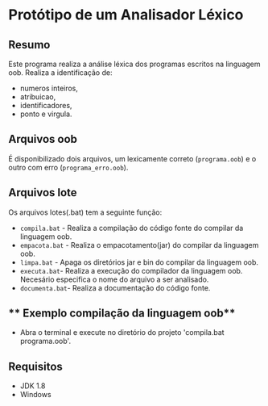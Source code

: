 # Protótipo de um Analisador Léxico

## **Resumo**
Este programa realiza a análise léxica dos programas escritos na linguagem oob. 
Realiza a identificação de:
 - numeros inteiros,
 - atribuicao,
 - identificadores,
 - ponto e virgula.

## **Arquivos oob**
É disponibilizado dois arquivos, um lexicamente correto (`programa.oob`) e o outro com erro (`programa_erro.oob`).

## **Arquivos lote**
Os arquivos lotes(.bat) tem a seguinte função:
- `compila.bat` - Realiza a compilação do código fonte do compilar da linguagem oob.
- `empacota.bat` - Realiza o empacotamento(jar) do compilar da linguagem oob.
- `limpa.bat` - Apaga os diretórios jar e bin do compilar da linguagem oob.
- `executa.bat`- Realiza a execução do compilador da linguagem oob. Necesário especifica o nome do arquivo a ser analisado.
- `documenta.bat`- Realiza a documentação do código fonte.

## ** Exemplo compilação da linguagem oob**
- Abra o terminal e execute no diretório do projeto 'compila.bat programa.oob'.

## **Requisitos** 
- JDK 1.8 
- Windows